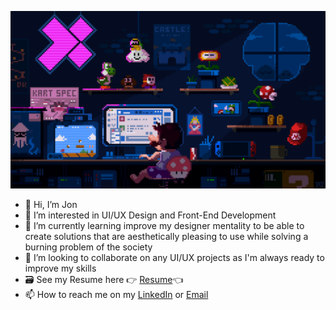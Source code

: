 ![](https://github.com/Coder-Jon014/Coder-Jon014/blob/main/mario.gif) 
- 👋 Hi, I’m Jon
- 👀 I’m interested in UI/UX Design and Front-End Development
- 🌱 I’m currently learning improve my designer mentality to be able to create solutions that are aesthetically pleasing to use while solving a burning problem of the society
- 💞️ I’m looking to collaborate on any UI/UX projects as I'm always ready to improve my skills
- 🗃️ See my Resume here 👉 [Resume]([https://drive.google.com/file/d/1NF8XIw92AI5bZVJ2ArLLXeW3TnfbFW_6/view?usp=sharing](https://drive.google.com/file/d/1xf8ei0tebnfJuWP34He3oA-d34AJZAaz/view?usp=drive_link))👈
- 📫 How to reach me on my [LinkedIn](https://www.linkedin.com/in/jon-daniel-c-a3535b134/) or [Email](jon.coombs14@gmail.com) 

<!---
Coder-Jon014/Coder-Jon014 is a ✨ special ✨ repository because its `README.md` (this file) appears on your GitHub profile.
You can click the Preview link to take a look at your changes.
--->

